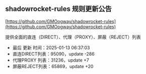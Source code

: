 ## shadowrocket-rules 规则更新公告

[https://github.com/GMOogway/shadowrocket-rules](https://github.com/GMOogway/shadowrocket-rules)

提供全面的直连（DIRECT）、代理（PROXY）、屏蔽（REJECT）列表
- 最后 更新 时间：2025-01-13 06:37:03
- 直连DIRECT列表：95090，update -286
- 代理PROXY 列表：31236，update +7
- 屏蔽REJECT列表：65869，update +20